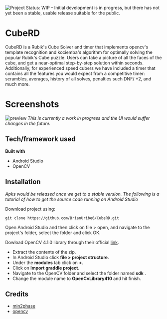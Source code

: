 


![Project Status: WIP – Initial development is in progress, but there has not yet been a stable, usable release suitable for the public.](https://www.repostatus.org/badges/latest/wip.svg)
# CubeRD

CubeRD is a Rubik's Cube Solver and timer that implements opencv's template recognition and kociemba's algorithm for optimally solving the popular Rubik's Cube puzzle.  Users can take a picture of all the faces of the cube, and get a near-optimal step-by-step solution within seconds. Additionally, for  experienced speed cubers we have included a timer that contains all the features you would expect from a competitive timer: scrambles, averages, history of all solves, penalties such DNF/ +2, and much more. 


# Screenshots
![preview](https://user-images.githubusercontent.com/45882589/72864486-30d73480-3ca2-11ea-8f96-cc995ff4af79.png)
*This is currently a work in progress and the UI would suffer changes in the future.*

##  Tech/framework used
**Built with**
-   Android Studio
-   OpenCV

## Installation
*Apks would be released once we get to a stable version. The following is a tutorial of how to get the source code running on Android Studio*

Download project using:

    git clone https://github.com/BrianUribe6/CubeRD.git

Open Android Studio and then click on file > open, and navigate to the project's folder, select the folder and click OK. 

Dowload OpenCV 4.1.0 library through their official [link](https://sourceforge.net/projects/opencvlibrary/files/4.1.0/opencv-4.1.0-android-sdk.zip/download). 

 - Extract the contents of the zip.
 - In Android Studio click **file > project structure**.
 - Under the **modules** tab click on **+**.
 - Click on **Import graddle project**.
 - Navigate to the OpenCV folder and select the folder named **sdk** .
 - Change the module name to **OpenCvLibrary410** and hit finish.
## Credits
 - [min2phase](https://github.com/cs0x7f/min2phase) 
 - [opencv](https://opencv.org)
